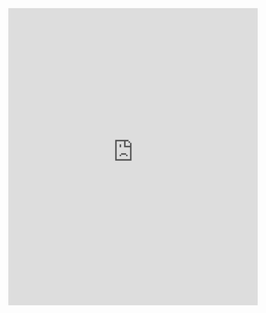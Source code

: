 


<embed src="https://raw.githubusercontent.com/hajarzaid/hajarzaid.github.io/2e4bbf8201e9df83cf04a373dc49ec8fb1f8b134/Norms.pdf" type="application/pdf" width="100%" height="600px">

